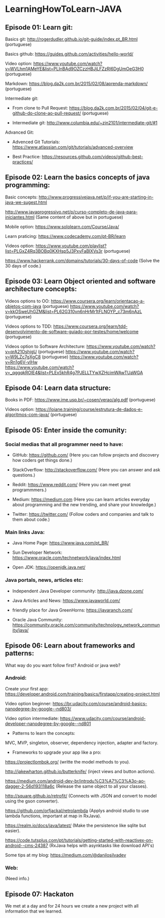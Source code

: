 # LearningHowToLearn-JAVA

## Episode 01: Learn git:

Basics git:
http://rogerdudler.github.io/git-guide/index.pt_BR.html (portuguese)

Basics github:
https://guides.github.com/activities/hello-world/

Video option:
https://www.youtube.com/watch?v=WVLhm1AMeYE&list=PLInBAd9OZCzzHBJjLFZzRl6DgUmOeG3H0 (portuguese)

Markdown:
https://blog.da2k.com.br/2015/02/08/aprenda-markdown/ (portuguese)

Intermediate git:

- From clone to Pull Request: 
https://blog.da2k.com.br/2015/02/04/git-e-github-do-clone-ao-pull-request/ (portuguese)

- Intermediate git:
http://www.columbia.edu/~zjn2101/intermediate-git/#1

Advanced Git:

- Advenced Git Tutorials:
https://www.atlassian.com/git/tutorials/advanced-overview

- Best Practice:
https://resources.github.com/videos/github-best-practices/

## Episode 02: Learn the basics concepts of java programming:

Basic concepts:
http://www.progressivejava.net/p/if-you-are-starting-in-java-we-sugest.html

http://www.javaprogressivo.net/p/curso-completo-de-java-para-iniciantes.html (Same content of above but in portuguese)

Mobile option:
https://www.sololearn.com/Course/Java/

Learn praticing:
https://www.codecademy.com/pt-BR/learn

Videos option:
https://www.youtube.com/playlist?list=PLGxZ4Rq3BOBq0KXHsp5J3PxyFaBIXVs3r  (portuguese)

https://www.hackerrank.com/domains/tutorials/30-days-of-code (Solve the 30 days of code.)

## Episode 03: Learn Object oriented and software architecture concepts:

Videos options to OO:
https://www.coursera.org/learn/orientacao-a-objetos-com-java (portuguese)
https://www.youtube.com/watch?v=kkOSweUhGZM&list=PL62G310vn6nHrMr1tFLNOYP_c73m6nAzL (portuguese)

Videos options to TDD:
https://www.coursera.org/learn/tdd-desenvolvimento-de-software-guiado-por-testes/home/welcome (portuguese)

Videos option to Software Architecture:
https://www.youtube.com/watch?v=qrA21OshjgU (portuguese)
https://www.youtube.com/watch?v=W9LZc7gXgC8 (portuguese)
https://www.youtube.com/watch?v=Rn1g6V-vlHw<br />
https://www.youtube.com/watch?v=_qggqkROlE4&list=PLEx5khR4g7PJELLTYwXZHcimWAwTUaWGA

## Episode 04: Learn data structure:

Books in PDF:
https://www.ime.usp.br/~cosen/verao/alg.pdf (portuguese)

Videos option:
https://loiane.training/course/estrutura-de-dados-e-algoritmos-com-java/ (portuguese)

## Episode 05: Enter inside the comunity:

### Social medias that all programmer need to have:

- GitHub:
https://github.com/ (Here you can follow projects and discovery how coders get things done.)

- StackOverflow:
http://stackoverflow.com/ (Here you can answer and ask questions.)

- Reddit:
https://www.reddit.com/ (Here you can meet great programmmers.)

- Medium:
https://medium.com (Here you can learn articles everyday about programming and the new trending, and share your knowledge.)

- Twitter:
https://twitter.com/ (Follow coders and companies and talk to them about code.)

### Main links Java:

- Java Home Page:
https://www.java.com/pt_BR/

- Sun Developer Network:
https://www.oracle.com/technetwork/java/index.html

- Open JDK:
https://openjdk.java.net/

### Java portals, news, articles etc:

- Independent Java Developer community:
http://java.dzone.com/

- Java Articles and News:
https://www.javaworld.com/

- friendly place for Java GreenHorns:
https://javaranch.com/

- Oracle Java Community:
https://community.oracle.com/community/technology_network_community/java/

## Episode 06: Learn about frameworks and patterns:

What way do you want follow first? Android or java web?

### Android:

Create your first app: https://developer.android.com/training/basics/firstapp/creating-project.html

Video option beginner: https://br.udacity.com/course/android-basics-nanodegree-by-google--nd803/

Video option intermediate: https://www.udacity.com/course/android-developer-nanodegree-by-google--nd801

- Patterns to learn the concepts:

MVC, MVP, singleton, observer, dependency injection, adapter and factory.

- Frameworks to upgrade your app like a pro:

https://projectlombok.org/ (writte the model methods to you).

http://jakewharton.github.io/butterknife/ (inject views and button actions).

https://medium.com/android-dev-br/introdu%C3%A7%C3%A3o-ao-dagger-2-56d193118a6c (Release the same object to all your classes).

http://square.github.io/retrofit/ (Connects with JSON and convert to model using the gson converter).

https://github.com/orfjackal/retrolambda (Applys android studio to use lambda functions, important at map in RxJava).

https://realm.io/docs/java/latest/ (Make the persistence like sqlite but easier).

https://code.tutsplus.com/pt/tutorials/getting-started-with-reactivex-on-android--cms-24387 (RxJava helps with asynktasks like download API's)

Some tips at my blog: https://medium.com/@danilosilvadev

### Web:

(Need info.)

## Episode 07: Hackaton

We met at a day and for 24 hours we create a new project with all information that we learned.
